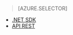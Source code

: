 > [AZURE.SELECTOR]
- [.NET SDK](../articles/media-services-dotnet-configure-asset-delivery-policy.md)
- [API REST](../articles/media-services-rest-configure-asset-delivery-policy.md)

<!--HONumber=52-->
